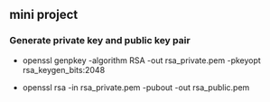 ## mini project 

### Generate private key and public key pair

- openssl genpkey -algorithm RSA -out rsa_private.pem -pkeyopt rsa_keygen_bits:2048

-  openssl rsa -in rsa_private.pem -pubout -out rsa_public.pem